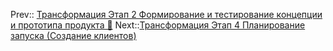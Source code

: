 Prev:: [Трансформация Этап 2 Формирование и тестирование концепции и прототипа продукта 📑](%D0%A2%D1%80%D0%B0%D0%BD%D1%81%D1%84%D0%BE%D1%80%D0%BC%D0%B0%D1%86%D0%B8%D1%8F%20%D0%AD%D1%82%D0%B0%D0%BF%202%20%D0%A4%D0%BE%D1%80%D0%BC%D0%B8%D1%80%D0%BE%D0%B2%D0%B0%D0%BD%D0%B8%D0%B5%20%D0%B8%20%D1%82%D0%B5%D1%81%D1%82%D0%B8%D1%80%D0%BE%D0%B2%D0%B0%D0%BD%D0%B8%D0%B5%20%D0%BA%D0%BE%D0%BD%D1%86%D0%B5%D0%BF%D1%86%D0%B8%D0%B8%20%D0%B8%20%D0%BF%D1%80%D0%BE%D1%82%D0%BE%D1%82%D0%B8%D0%BF%D0%B0%20%D0%BF%D1%80%D0%BE%D0%B4%D1%83%D0%BA%D1%82%D0%B0%20%F0%9F%93%91.md)
Next::[Трансформация Этап 4 Планирование запуска (Создание клиентов)](%D0%A2%D1%80%D0%B0%D0%BD%D1%81%D1%84%D0%BE%D1%80%D0%BC%D0%B0%D1%86%D0%B8%D1%8F%20%D0%AD%D1%82%D0%B0%D0%BF%204%20%D0%9F%D0%BB%D0%B0%D0%BD%D0%B8%D1%80%D0%BE%D0%B2%D0%B0%D0%BD%D0%B8%D0%B5%20%D0%B7%D0%B0%D0%BF%D1%83%D1%81%D0%BA%D0%B0%20%28%D0%A1%D0%BE%D0%B7%D0%B4%D0%B0%D0%BD%D0%B8%D0%B5%20%D0%BA%D0%BB%D0%B8%D0%B5%D0%BD%D1%82%D0%BE%D0%B2%29.md)
